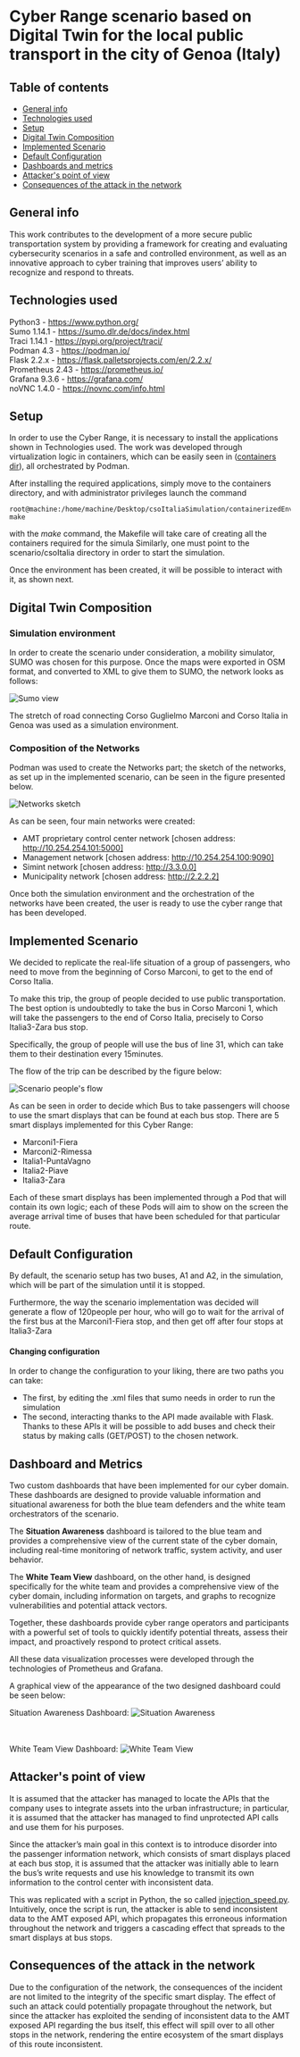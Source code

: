 
# Cyber Range scenario based on Digital Twin for the local public transport in the city of Genoa (Italy)

## Table of contents
* [General info](#general-info)
* [Technologies used](#technologies-used)
* [Setup](#setup)
* [Digital Twin Composition](#dt)
* [Implemented Scenario](#scenario)
* [Default Configuration](#configuration)
* [Dashboards and metrics](#dashboards)
* [Attacker's point of view](#attacker)
* [Consequences of the attack in the network](#consequences)

## General info
This work contributes to the development of a more secure public transportation system
by providing a framework for creating and evaluating cybersecurity scenarios in a safe and
controlled environment, as well as an innovative approach to cyber training that improves
users’ ability to recognize and respond to threats.

## Technologies used
Python3 - https://www.python.org/  <br/>
Sumo 1.14.1 - https://sumo.dlr.de/docs/index.html <br/>
Traci 1.14.1 - https://pypi.org/project/traci/ <br/>
Podman 4.3 - https://podman.io/ <br/>
Flask 2.2.x - https://flask.palletsprojects.com/en/2.2.x/ <br/>
Prometheus 2.43 - https://prometheus.io/ <br/>
Grafana 9.3.6 - https://grafana.com/ <br/>
noVNC 1.4.0 - https://novnc.com/info.html <br/>

## Setup
In order to use the Cyber Range, it is necessary to install the applications shown in Technologies used.
The work was developed through virtualization logic in containers, which can be easily seen in ([containers dir](enrico/containers)), all orchestrated by Podman.

After installing the required applications, simply move to the containers directory, and with administrator privileges launch the command 
```console
root@machine:/home/machine/Desktop/csoItaliaSimulation/containerizedEnvironment/containers# make
```
with the *make* command, the Makefile will take care of creating all the containers required for the simula
Similarly, one must point to the scenario/csoItalia directory in order to start the simulation. 

Once the environment has been created, it will be possible to interact with it, as shown next.

## Digital Twin Composition
### Simulation environment
In order to create the scenario under consideration, a mobility simulator, SUMO was chosen for this purpose.
Once the maps were exported in OSM format, and converted to XML to give them to SUMO, the network looks as follows: 

![](localhostTesting/fig/sumoView.jpg?raw=true "Sumo view")

The stretch of road connecting Corso Guglielmo Marconi and Corso Italia in Genoa was used as a simulation environment.

### Composition of the Networks
Podman was used to create the Networks part; the sketch of the networks, as set up in the implemented scenario, can be seen in the figure presented below.

![](localhostTesting/fig/NetSketch.jpg?raw=true "Networks sketch")

As can be seen, four main networks were created:
- AMT proprietary control center network [chosen address: http://10.254.254.101:5000]
- Management network [chosen address: http://10.254.254.100:9090]
- Simint network [chosen address: http://3.3.0.0]
- Municipality network [chosen address: http://2.2.2.2]

Once both the simulation environment and the orchestration of the networks have been created, the user is ready to use the cyber range that has been developed.



## Implemented Scenario
We decided to replicate the real-life situation of a group of passengers, who need to move from the beginning of Corso Marconi, to get to the end of Corso Italia.

To make this trip, the group of people decided to use public transportation.
The best option is undoubtedly to take the bus in Corso Marconi 1, which will take the passengers to the end of Corso Italia, precisely to Corso Italia3-Zara bus stop.

Specifically, the group of people will use the bus of line 31, which can take them to their destination every 15minutes.

The flow of the trip can be described by the figure below:

![](localhostTesting/fig/scenario.jpg?raw=true "Scenario people's flow")

As can be seen in order to decide which Bus to take passengers will choose to use the smart displays that can be found at each bus stop.
There are 5 smart displays implemented for this Cyber Range:

- Marconi1-Fiera
- Marconi2-Rimessa
- Italia1-PuntaVagno
- Italia2-Piave
- Italia3-Zara

Each of these smart displays has been implemented through a Pod that will contain its own logic; each of these Pods will aim to show on the screen the average arrival time of buses that have been scheduled for that particular route.

## Default Configuration

By default, the scenario setup has two buses, A1 and A2, in the simulation, which will be part of the simulation until it is stopped.

Furthermore, the way the scenario implementation was decided will generate a flow of 120people per hour, who will go to wait for the arrival of the first bus at the Marconi1-Fiera stop, and then get off after four stops at Italia3-Zara

#### Changing configuration

In order to change the configuration to your liking, there are two paths you can take:
- The first, by editing the .xml files that sumo needs in order to run the simulation
- The second, interacting thanks to the API made available with Flask.
Thanks to these APIs it will be possible to add buses and check their status by making calls (GET/POST) to the chosen network.


## Dashboard and Metrics

Two custom dashboards that have been implemented for our cyber domain.
These dashboards are designed to provide valuable information and situational awareness for both the blue team defenders and the white team orchestrators of the scenario.

The **Situation Awareness** dashboard is tailored to the blue team and provides a comprehensive view of the current state of the cyber domain, including real-time monitoring of network traffic, system activity, and user behavior.

The **White Team View** dashboard, on the other hand, is designed specifically for the white team and provides a comprehensive view of the cyber domain, including information on targets, and graphs to recognize vulnerabilities and potential attack vectors.

Together, these dashboards provide cyber range operators and participants with a powerful set of tools to quickly identify potential threats, assess their impact, and proactively respond to protect critical assets.

All these data visualization processes were developed through the technologies of Prometheus and Grafana.

A graphical view of the appearance of the two designed dashboard could be seen below:

Situation Awareness Dashboard:
![](localhostTesting/fig/situationAwareness.jpg?raw=true "Situation Awareness")

<br><br>
White Team View Dashboard:
![](localhostTesting/fig/whiteTeamView.jpg?raw=true "White Team View")

## Attacker's point of view

It is assumed that the attacker has managed to locate the APIs that the company uses to integrate assets into the urban infrastructure; in particular, it is assumed that the attacker has managed to find unprotected API calls and use them for his purposes.

Since the attacker’s main goal in this context is to introduce disorder into the passenger information network, which consists of smart displays placed at each bus stop, it is assumed that the attacker was initially able to learn the bus’s write requests and use his knowledge to transmit its own information to the control center with inconsistent data. 

This was replicated with a script in Python, the so called [injection_speed.py](localhostTesting/injection_speed.py). Intuitively, once the script is run, the attacker is able to send inconsistent data to the AMT exposed API, which propagates this erroneous information throughout the network and triggers a cascading effect that spreads to the smart displays at bus stops.

## Consequences of the attack in the network

Due to the configuration of the network, the consequences of the incident are not limited to the integrity of the specific smart display.
The effect of such an attack could potentially propagate throughout the network, but since the attacker has exploited the sending of inconsistent data to the AMT exposed API regarding the bus itself, this effect will spill over to all other stops in the network, rendering the entire ecosystem of the smart displays of this route inconsistent.
